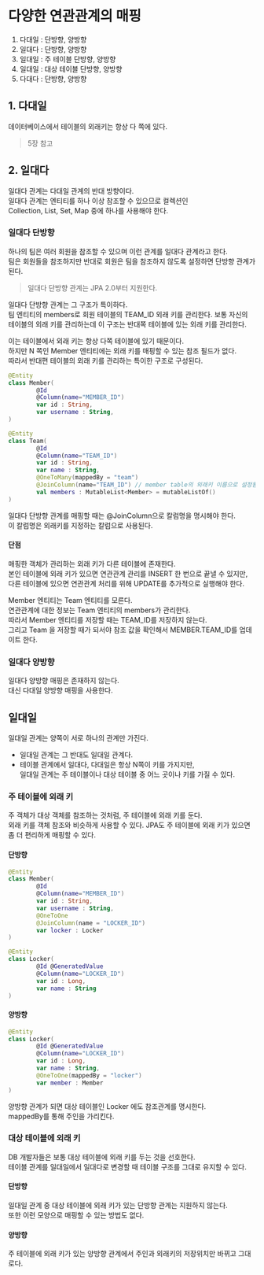# 다양한 연관관계의 매핑

1. 다대일 : 단방향, 양방향
2. 일대다 : 단방향, 양방향
3. 일대일 : 주 테이블 단방향, 양방향
4. 일대일 : 대상 테이블 단방향, 양방향
5. 다대다 : 단방향, 양방향

## 1. 다대일
데이터베이스에서 테이블의 외래키는 항상 다 쪽에 있다.  
> 5장 참고

## 2. 일대다
일대다 관계는 다대일 관계의 반대 방향이다.   
일대다 관계는 엔티티를 하나 이상 참조할 수 있으므로 컬렉션인   
Collection, List, Set, Map 중에 하나를 사용해야 한다.   

### 일대다 단방향 
하나의 팀은 여러 회원을 참조할 수 있으며 이런 관계를 일대다 관계라고 한다.   
팀은 회원들을 참조하지만 반대로 회원은 팀을 참조하지 않도록 설정하면 단방향 관계가 된다.   

> 일대다 단방향 관계는 JPA 2.0부터 지원한다.

일대다 단방향 관계는 그 구조가 특이하다.   
팀 엔티티의 members로 회원 테이블의 TEAM_ID 외래 키를 관리한다.
보통 자신의 테이블의 외래 키를 관리하는데 이 구조는 반대쪽 테이블에 있는 외래 키를 관리한다.   

이는 테이블에서 외래 키는 항상 다쪽 테이블에 있기 때문이다.   
하지만 N 쪽인 Member 엔티티에는 외래 키를 매핑할 수 있는 참조 필드가 없다.   
따라서 반대편 테이블의 외래 키를 관리하는 특이한 구조로 구성된다.   

```kotlin
@Entity
class Member(
        @Id
        @Column(name="MEMBER_ID")
        var id : String,
        var username : String,
)

@Entity
class Team(
        @Id
        @Column(name="TEAM_ID")
        var id : String,
        var name : String,
        @OneToMany(mappedBy = "team")
        @JoinColumn(name="TEAM_ID") // member table의 외래키 이름으로 설정됨
        val members : MutableList<Member> = mutableListOf()
)
```

일대다 단방향 관계를 매핑할 때는 @JoinColumn으로 칼럼명을 명시해야 한다.   
이 칼럼명은 외래키를 지정하는 칼럼으로 사용된다.   

#### 단점
매핑한 객체가 관리하는 외래 키가 다른 테이블에 존재한다.   
본인 테이블에 외래 키가 있으면 연관관계 관리를 INSERT 한 번으로 끝낼 수 있지만,   
다른 테이블에 있으면 연관관계 처리를 위해 UPDATE를 추가적으로 실행해야 한다.   

Member 엔티티는 Team 엔티티를 모른다.   
연관관계에 대한 정보는 Team 엔티티의 members가 관리한다.   
따라서 Member 엔티티를 저장할 때는 TEAM_ID를 저장하지 않는다.   
그리고 Team 을 저장할 때가 되서야 참조 값을 확인해서 MEMBER.TEAM_ID를 업데이트 한다.   

### 일대다 양방향
일대다 양방향 매핑은 존재하지 않는다.   
대신 다대일 양방향 매핑을 사용한다.

## 일대일
일대일 관계는 양쪽이 서로 하나의 관계만 가진다.   
- 일대일 관계는 그 반대도 일대일 관계다.
- 테이블 관계에서 일대다, 다대일은 항상 N쪽이 키를 가지지만,   
일대일 관계는 주 테이블이나 대상 테이블 중 어느 곳이나 키를 가질 수 있다.   

### 주 테이블에 외래 키
주 객체가 대상 객체를 참조하는 것처럼, 주 테이블에 외래 키를 둔다.   
외래 키를 객체 참조와 비슷하게 사용할 수 있다.
JPA도 주 테이블에 외래 키가 있으면 좀 더 편리하게 매핑할 수 있다.   

#### 단방향
```kotlin
@Entity
class Member(
        @Id
        @Column(name="MEMBER_ID")
        var id : String,
        var username : String,
        @OneToOne
        @JoinColumn(name = "LOCKER_ID")
        var locker : Locker
)

@Entity
class Locker(
        @Id @GeneratedValue
        @Column(name="LOCKER_ID")
        var id : Long,
        var name : String
)
```

#### 양방향

```kotlin
@Entity
class Locker(
        @Id @GeneratedValue
        @Column(name="LOCKER_ID")
        var id : Long,
        var name : String,
        @OneToOne(mappedBy = "locker")
        var member : Member
)
```
양방향 관계가 되면 대상 테이블인 Locker 에도 참조관계를 명시한다.  
mappedBy를 통해 주인을 가리킨다.

### 대상 테이블에 외래 키
DB 개발자들은 보통 대상 테이블에 외래 키를 두는 것을 선호한다.   
테이블 관계를 일대일에서 일대다로 변경할 때 테이블 구조를 그대로 유지할 수 있다.

#### 단방향
일대일 관계 중 대상 테이블에 외래 키가 있는 단방향 관계는 지원하지 않는다.  
또한 이런 모양으로 매핑할 수 있는 방법도 없다.

#### 양방향
주 테이블에 외래 키가 있는 양방향 관계에서 주인과 외래키의 저장위치만 바뀌고 그대로다.




 